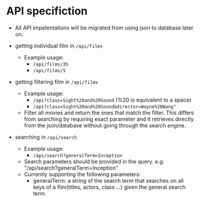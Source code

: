 # API specifiction
- All API impelentations will be migrated from using json to database later on.

- getting individual film in `/api/films`
    - Example usage:
        - `/api/films/35`
        - `/api/films/5`

- getting filtering film in `/api/films`
    - Example usage: 
        - `/api?class=Sight%20and%20Sound` (%20 is equivalent to a space)
        - `/api?class=Sight%20and%20Sound&director=Wayne%20Wang"`
    - Filter all movies and return the ones that match the filter. This differs from searching by requiring exact parameter and it retrieves directly from the json/database without going through the search engine.
    

- searching in `/api/search`
    - Example usage: 
        - `/api/search?generalTerm=Inception`
    - Search parameters should be provided in the query. e.g. "/api/search?generalTerm=Inception"
    - Currently supporting the following parameters:
        - generalTerm: a string of the search term that searches on all keys of a film(titles, actors, class ...) given the general search term.
